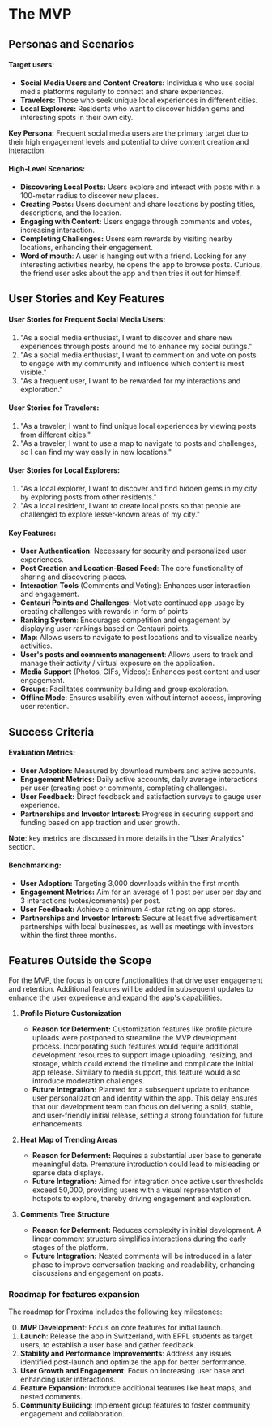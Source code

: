 # The MVP

## Personas and Scenarios

#### Target users:
- **Social Media Users and Content Creators:** Individuals who use social media platforms regularly to connect and share experiences.
- **Travelers:** Those who seek unique local experiences in different cities.
- **Local Explorers:** Residents who want to discover hidden gems and interesting spots in their own city.

**Key Persona:** Frequent social media users are the primary target due to their high engagement levels and potential to drive content creation and interaction.

#### High-Level Scenarios:
- **Discovering Local Posts:** Users explore and interact with posts within a 100-meter radius to discover new places.
- **Creating Posts:** Users document and share locations by posting titles, descriptions, and the location.
- **Engaging with Content:** Users engage through comments and votes, increasing interaction.
- **Completing Challenges:** Users earn rewards by visiting nearby locations, enhancing their engagement.
- **Word of mouth**: A user is hanging out with a friend. Looking for any interesting activities nearby, he opens the app to browse posts. Curious, the friend user asks about the app and then tries it out for himself.

## User Stories and Key Features

#### User Stories for Frequent Social Media Users:
1. "As a social media enthusiast, I want to discover and share new experiences through posts around me to enhance my social outings."
2. "As a social media enthusiast, I want to comment on and vote on posts to engage with my community and influence which content is most visible."
3. "As a frequent user, I want to be rewarded for my interactions and exploration."

#### User Stories for Travelers:
1. "As a traveler, I want to find unique local experiences by viewing posts from different cities."
2. "As a traveler, I want to use a map to navigate to posts and challenges, so I can find my way easily in new locations."

#### User Stories for Local Explorers:
1. "As a local explorer, I want to discover and find hidden gems in my city by exploring posts from other residents."
2. "As a local resident, I want to create local posts so that people are challenged to explore lesser-known areas of my city."

#### Key Features:
- **User Authentication**: Necessary for security and personalized user experiences.
- **Post Creation and Location-Based Feed**: The core functionality of sharing and discovering places.
- **Interaction Tools** (Comments and Voting): Enhances user interaction and engagement.
- **Centauri Points and Challenges**: Motivate continued app usage by creating challenges with rewards in form of points
- **Ranking System**: Encourages competition and engagement by displaying user rankings based on Centauri points.
- **Map**: Allows users to navigate to post locations and to visualize nearby activities.
- **User's posts and comments management**: Allows users to track and manage their activity / virtual exposure on the application.
- **Media Support** (Photos, GIFs, Videos): Enhances post content and user engagement.
- **Groups**: Facilitates community building and group exploration.
- **Offline Mode**: Ensures usability even without internet access, improving user retention.

## Success Criteria

#### Evaluation Metrics:
- **User Adoption:** Measured by download numbers and active accounts.
- **Engagement Metrics:** Daily active accounts, daily average interactions per user (creating post or comments, completing challenges).
- **User Feedback:** Direct feedback and satisfaction surveys to gauge user experience.
- **Partnerships and Investor Interest:** Progress in securing support and funding based on app traction and user growth.

**Note**: key metrics are discussed in more details in the "User Analytics" section.

#### Benchmarking:
- **User Adoption:** Targeting 3,000 downloads within the first month.
- **Engagement Metrics:** Aim for an average of 1 post per user per day and 3 interactions (votes/comments) per post.
- **User Feedback:** Achieve a minimum 4-star rating on app stores.
- **Partnerships and Investor Interest:** Secure at least five advertisement partnerships with local businesses, as well as meetings with investors within the first three months.

## Features Outside the Scope

For the MVP, the focus is on core functionalities that drive user engagement and retention. Additional features will be added in subsequent updates to enhance the user experience and expand the app's capabilities.


1. **Profile Picture Customization**
   - **Reason for Deferment:** Customization features like profile picture uploads were postponed to streamline the MVP development process. Incorporating such features would require additional development resources to support image uploading, resizing, and storage, which could extend the timeline and complicate the initial app release. Similary to media support, this feature would also introduce moderation challenges.
   - **Future Integration:** Planned for a subsequent update to enhance user personalization and identity within the app. This delay ensures that our development team can focus on delivering a solid, stable, and user-friendly initial release, setting a strong foundation for future enhancements.

2. **Heat Map of Trending Areas**
   - **Reason for Deferment:** Requires a substantial user base to generate meaningful data. Premature introduction could lead to misleading or sparse data displays.
   - **Future Integration:** Aimed for integration once active user thresholds exceed 50,000, providing users with a visual representation of hotspots to explore, thereby driving engagement and exploration.

3. **Comments Tree Structure**
   - **Reason for Deferment:** Reduces complexity in initial development. A linear comment structure simplifies interactions during the early stages of the platform.
   - **Future Integration:** Nested comments will be introduced in a later phase to improve conversation tracking and readability, enhancing discussions and engagement on posts.


### Roadmap for features expansion

The roadmap for Proxima includes the following key milestones:

0. **MVP Development**: Focus on core features for initial launch.
1. **Launch**: Release the app in Switzerland, with EPFL students as target users, to establish a user base and gather feedback.
2. **Stability and Performance Improvements**: Address any issues identified post-launch and optimize the app for better performance.
3. **User Growth and Engagement**: Focus on increasing user base and enhancing user interactions.
4. **Feature Expansion**: Introduce additional features like heat maps, and nested comments.
5. **Community Building**: Implement group features to foster community engagement and collaboration.

